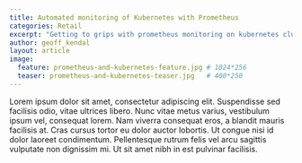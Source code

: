 ```yaml
---
title: Automated monitoring of Kubernetes with Prometheus
categories: Retail
excerpt: "Getting to grips with prometheus monitoring on kubernetes clusters"
author: geoff_kendal
layout: article
image: 
  feature: prometheus-and-kubernetes-feature.jpg # 1024*256
  teaser: prometheus-and-kubernetes-teaser.jpg   # 400*250
---
```


Lorem ipsum dolor sit amet, consectetur adipiscing elit. Suspendisse sed facilisis odio, vitae ultrices libero. Nunc vitae metus varius, vestibulum ipsum vel, consequat lorem. Nam viverra consequat eros, a blandit mauris facilisis at. Cras cursus tortor eu dolor auctor lobortis. Ut congue nisi id dolor laoreet condimentum. Pellentesque rutrum felis vel arcu sagittis vulputate non dignissim mi. Ut sit amet nibh in est pulvinar facilisis.
